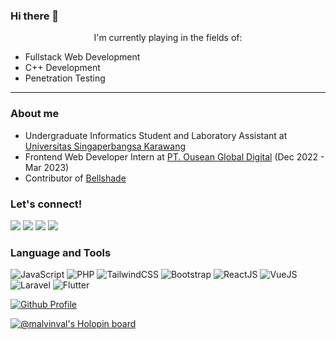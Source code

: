 ### Hi there 👋

<p style="text-align:center">I'm currently playing in the fields of:</p>

- Fullstack Web Development
- C++ Development
- Penetration Testing

---

### About me
- Undergraduate Informatics Student and Laboratory Assistant at <a href="https://www.unsika.ac.id">Universitas Singaperbangsa Karawang</a>
- Frontend Web Developer Intern at <a href="https://www.linkedin.com/company/ouseanindonesia">PT. Ousean Global Digital</a> (Dec 2022 - Mar 2023)
- Contributor of <a href="https://www.github.com/bellshade">Bellshade</a>

### Let's connect!
<a href="https://github.com/malvinval"><img src="https://img.shields.io/badge/GitHub-181717.svg?style=for-the-badge&logo=GitHub&logoColor=white"></a>
<a href="https://instagram.com/malvinn.val"><img src="https://img.shields.io/badge/Instagram-E4405F.svg?style=for-the-badge&logo=Instagram&logoColor=white"></a>
<a href="https://www.linkedin.com/in/malvinval"><img src="https://img.shields.io/badge/LinkedIn-0A66C2.svg?style=for-the-badge&logo=LinkedIn&logoColor=white"></a>
<a href="https://twitter.com/eternalfyto"><img src="https://img.shields.io/badge/Twitter-1DA1F2.svg?style=for-the-badge&logo=Twitter&logoColor=white"></a>

### Language and Tools
![JavaScript](https://img.shields.io/badge/Javascript-222222.svg?style=for-the-badge&logo=JavaScript&logoColor=yellow)
![PHP](https://img.shields.io/badge/PHP-222222.svg?style=for-the-badge&logo=PHP&logoColor=white)
![TailwindCSS](https://img.shields.io/badge/TailwindCSS-222222.svg?style=for-the-badge&logo=tailwindcss&logoColor=lightskyblue)
![Bootstrap](https://img.shields.io/badge/Bootstrap%20Framework-222222.svg?style=for-the-badge&logo=bootstrap&logoColor=purple)
![ReactJS](https://img.shields.io/badge/React-222222.svg?style=for-the-badge&logo=react&logoColor=blue)
![VueJS](https://img.shields.io/badge/Vue-222222.svg?style=for-the-badge&logo=vuedotjs&logoColor=green)
![Laravel](https://img.shields.io/badge/Laravel-222222.svg?style=for-the-badge&logo=Laravel&logoColor=red)
![Flutter](https://img.shields.io/badge/C++-222222.svg?style=for-the-badge&logo=CPlusPlus&logoColor=blue)

<!-- stats -->
[![Github Profile](https://github-readme-stats.vercel.app/api?username=malvinval&theme=jolly&show_icons=true)]([https://github.com/anuraghazra/github-readme-stats](https://github-readme-stats.vercel.app/api?username=malvinval&theme=jolly&show_icons=true))

[![@malvinval's Holopin board](https://holopin.io/api/user/board?user=malvinval)](https://holopin.io/@malvinval)
